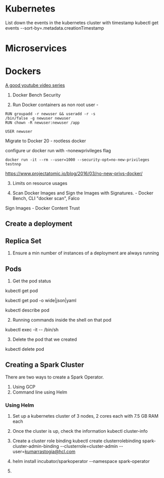 # Kubernetes 

List down the events in the kubernetes cluster with timestamp
kubectl get events --sort-by=.metadata.creationTimestamp

# Microservices


# Dockers

[A good youtube video series](https://www.youtube.com/watch?v=_3NUI5vasPk&list=PLMPZQTftRCS8Pp4wiiUruly5ODScvAwcQ)

1. Docker Bench Security 

2. Run Docker containers as non root user - 
```
RUN groupadd -r newuser && useradd -r -s
/bin/false -g newuser newuser
RUN chown -R newuser:newuser /app

USER newuser
```

Migrate to Docker 20 - rootless docker

configure ur docker run with -nonewprivileges flag

```
docker run -it --rm --user=1000 --security-opt=no-new-privileges testnnp
```
https://www.projectatomic.io/blog/2016/03/no-new-privs-docker/

3. Limits on resource usages 

4. Scan Docker Images and Sign the Images with Signatures.  - Docker Bench, CLI "docker scan", Falco

Sign Images - Docker Content Trust



## Create a deployment 


## Replica Set 

1. Ensure a min number of instances of a deployment are always running 

## Pods

1. Get the pod status 

kubectl get pod

kubectl get pod <name of pod> -o wide|json|yaml

kubectl describe pod <name of pod>

2. Running commands inside the shell on that pod

kubectl exec -it <name of pod> -- /bin/sh
  
3. Delete the pod that we created

kubectl delete pod <name of the pod>



## Creating a Spark Cluster 

There are two ways to create a Spark Operator. 

1. Using GCP 
2. Command line using Helm

### Using Helm

1. Set up a kubernetes cluster of 3 nodes, 2 cores each with 7.5 GB RAM each
2. Once the cluster is up, check the information 
kubectl cluster-info
3. Create a cluster role binding 
kubectl create clusterrolebinding spark-cluster-admin-binding --clusterrole=cluster-admin --user=kumarrastogia@hcl.com

4. helm install incubator/sparkoperator --namespace spark-operator
5. 
